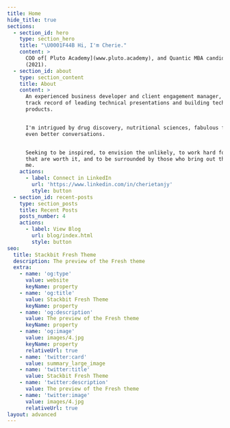 ```yaml
---
title: Home
hide_title: true
sections:
  - section_id: hero
    type: section_hero
    title: "\U0001F44B Hi, I'm Cherie."
    content: >
      COO of[ Pluto Academy](www.pluto.academy), and Quantic MBA candidate
      (2021).
  - section_id: about
    type: section_content
    title: About
    content: >
      An experienced business developer and client engagement manager, with a
      track record of leading technical presentations and building tech
      products. 


      I'm intrigued by drug discovery, nutritional sciences, fabulous food, and
      even better conversations.


      Seeking to be inspired, to envision the unlikely, to work hard for things
      that are worth it, and to be surrounded by those who bring out the best in
      me.
    actions:
      - label: Connect in LinkedIn
        url: 'https://www.linkedin.com/in/cherietanjy'
        style: button
  - section_id: recent-posts
    type: section_posts
    title: Recent Posts
    posts_number: 4
    actions:
      - label: View Blog
        url: blog/index.html
        style: button
seo:
  title: Stackbit Fresh Theme
  description: The preview of the Fresh theme
  extra:
    - name: 'og:type'
      value: website
      keyName: property
    - name: 'og:title'
      value: Stackbit Fresh Theme
      keyName: property
    - name: 'og:description'
      value: The preview of the Fresh theme
      keyName: property
    - name: 'og:image'
      value: images/4.jpg
      keyName: property
      relativeUrl: true
    - name: 'twitter:card'
      value: summary_large_image
    - name: 'twitter:title'
      value: Stackbit Fresh Theme
    - name: 'twitter:description'
      value: The preview of the Fresh theme
    - name: 'twitter:image'
      value: images/4.jpg
      relativeUrl: true
layout: advanced
---
```

